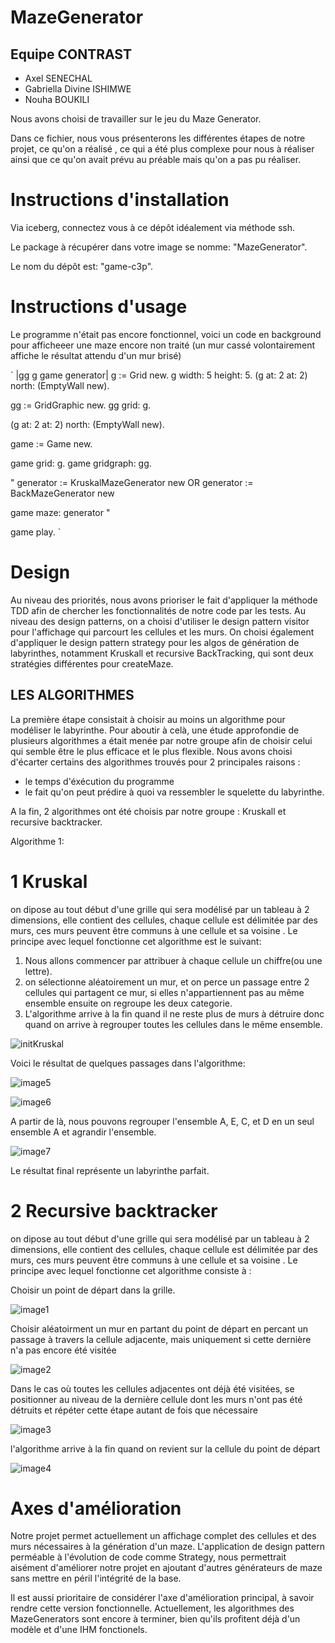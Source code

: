 # MazeGenerator

## Equipe CONTRAST
- Axel SENECHAL
- Gabriella Divine ISHIMWE
- Nouha BOUKILI

  
Nous avons choisi de travailler sur le jeu du Maze Generator.

Dans ce fichier, nous vous présenterons les différentes étapes de notre projet, ce qu'on a réalisé , ce qui a été plus complexe pour nous à réaliser ainsi que ce qu'on avait prévu au préable mais qu'on a pas pu réaliser.


# Instructions d'installation

Via iceberg, connectez vous à ce dépôt idéalement via méthode ssh.

Le package à récupérer dans votre image se nomme: "MazeGenerator".

Le nom du dépôt est: "game-c3p".

# Instructions d'usage

Le programme n'était pas encore fonctionnel, voici un code en background pour afficheeer une maze encore non traité (un mur cassé volontairement affiche le résultat attendu d'un mur brisé)

`
|gg g game generator|
g := Grid new.
g width: 5 height: 5.
(g at: 2 at: 2) north: (EmptyWall new).


gg := GridGraphic new.
gg grid: g.

(g at: 2 at: 2) north: (EmptyWall new).



game := Game new.

game grid: g.
game gridgraph: gg.

"
generator := KruskalMazeGenerator new
OR
generator := BackMazeGenerator new

game maze: generator
"

game play.
`




# Design
Au niveau des priorités, nous avons prioriser le fait d'appliquer la méthode TDD afin de chercher les fonctionnalités de notre code par les tests.
Au niveau des design patterns, on a choisi d'utiliser le design pattern visitor pour l'affichage qui parcourt les cellules et les murs. On choisi également d'appliquer le design pattern strategy pour les algos de génération de labyrinthes, notamment Kruskall et recursive BackTracking, qui sont deux stratégies différentes pour createMaze.

## LES ALGORITHMES

La première étape consistait à choisir au moins un algorithme pour  modéliser le labyrinthe.  Pour aboutir à celà, une étude approfondie de plusieurs algorithmes a était menée par notre groupe afin de choisir celui qui semble être  le plus efficace et le plus flexible.
Nous avons choisi d'écarter certains des algorithmes trouvés pour 2 principales raisons : 
- le temps d'éxécution du programme
- le fait qu'on peut prédire à quoi va ressembler le squelette du labyrinthe.

A la fin, 2 algorithmes ont été choisis par notre groupe : Kruskall et recursive backtracker.

Algorithme 1:
 # 1  Kruskal

 on dipose au tout début d'une grille qui sera modélisé par un tableau à 2 dimensions, elle contient des cellules, chaque cellule est délimitée par des murs, ces murs peuvent être communs à une cellule et sa voisine .
Le principe avec lequel fonctionne cet algorithme est le suivant:

1. Nous allons commencer par attribuer à chaque cellule un chiffre(ou une lettre).
2. on sélectionne aléatoirement un mur, et on perce un passage entre 2 cellules qui partagent ce mur, si elles n'appartiennent  pas au même ensemble ensuite on regroupe les deux categorie.
3. L'algorithme arrive à la fin quand il ne reste plus de murs à détruire donc quand on arrive à regrouper toutes les cellules dans le même ensemble.

![initKruskal](https://github.com/AxelSenechal/game-C3P/assets/100805269/dd97fdc5-4289-4591-9b3c-c57eb80bf886)



Voici le résultat de quelques passages dans l'algorithme:

![image5](https://github.com/AxelSenechal/game-C3P/assets/100805269/d5cb4256-e7ad-493f-9236-0c05876a51a0)

![image6](https://github.com/AxelSenechal/game-C3P/assets/100805269/6b2fc09b-5440-4710-9514-50a41b4504e0)


A partir de là, nous pouvons regrouper l'ensemble A, E, C, et D en un seul ensemble A et agrandir l'ensemble.


![image7](https://github.com/AxelSenechal/game-C3P/assets/100805269/05815459-3c4b-48a0-8e85-1aa4a6a9090f)


Le résultat final représente un labyrinthe parfait.


 # 2  Recursive backtracker
 
on dipose au tout début d'une grille qui sera modélisé par un tableau à 2 dimensions, elle contient des cellules, chaque cellule est délimitée par des murs, ces murs peuvent être communs à une cellule et sa voisine .
Le principe avec lequel fonctionne cet algorithme consiste à :

Choisir un point de départ dans la grille.

![image1](https://github.com/AxelSenechal/game-C3P/assets/100805269/27d08547-760e-40d7-8aa5-2818374c5929)

Choisir aléatoirment un mur en partant du point de départ  en percant un passage à travers la cellule adjacente, mais uniquement   si cette dernière n'a pas encore été visitée


![image2](https://github.com/AxelSenechal/game-C3P/assets/100805269/ebe41630-cb3f-42b7-943a-9955e888b15f)

Dans le cas où toutes les cellules adjacentes ont déjà été visitées, se positionner au niveau de  la dernière cellule dont les murs n'ont pas été détruits et répéter cette étape autant de fois que nécessaire

![image3](https://github.com/AxelSenechal/game-C3P/assets/100805269/a4c0ec26-94ef-41b1-b66b-b19a42bb45d8)


l'algorithme arrive à la fin quand on revient sur la cellule du point de départ

![image4](https://github.com/AxelSenechal/game-C3P/assets/100805269/26e69b84-d52d-4020-b4b6-42eeff6a4a72)



# Axes d'amélioration


Notre projet permet actuellement un affichage complet des cellules et des murs nécessaires à la génération d'un maze. L'application de design pattern perméable à l'évolution de code comme Strategy, nous permettrait aisément 
d'améliorer notre projet en ajoutant d'autres générateurs de maze sans mettre en péril l'intégrité de la base.

Il est aussi prioritaire de considérer l'axe d'amélioration principal, à savoir rendre cette version fonctionnelle. Actuellement, les algorithmes des MazeGenerators sont encore à terminer, bien qu'ils profitent déjà d'un modèle et d'une IHM fonctionels.
